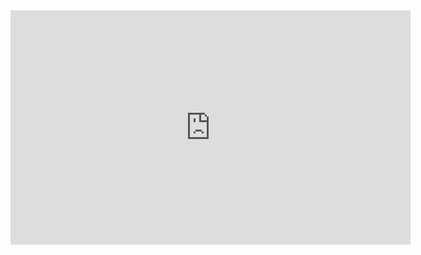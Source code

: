 <html>
<body>
<iframe frameborder="0" src="https://itch.io/embed-upload/1719250?color=333333" allowfullscreen="" width="640" height="375"></iframe>

</body>

</html>
